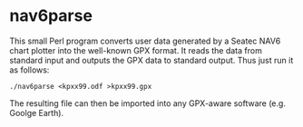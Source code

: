# nav6parse

This small Perl program converts user data generated by a Seatec NAV6 chart
plotter into the well-known GPX format. It reads the data from standard input
and outputs the GPX data to standard output. Thus just run it as follows:

```Shell
./nav6parse <kpxx99.odf >kpxx99.gpx
```

The resulting file can then be imported into any GPX-aware software (e.g.
Goolge Earth).

